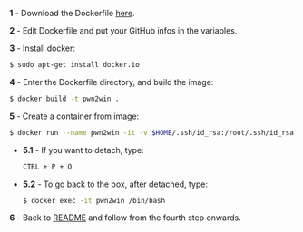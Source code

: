 
**1** - Download the Dockerfile [here](https://static.pwn2win.party/Dockerfile).

**2** - Edit Dockerfile and put your GitHub infos in the variables.

**3** - Install docker:
```bash
$ sudo apt-get install docker.io
```

**4** - Enter the Dockerfile directory, and build the image:
```bash
$ docker build -t pwn2win .
```

**5** - Create a container from image:
```bash
$ docker run --name pwn2win -it -v $HOME/.ssh/id_rsa:/root/.ssh/id_rsa pwn2win
```

 - **5.1** - If you want to detach, type:

	```bash
	CTRL + P + Q
	```

 - **5.2** - To go back to the box, after detached, type:

	```bash
	$ docker exec -it pwn2win /bin/bash
	```

**6** - Back to [README](README.en.md) and follow from the fourth step onwards.
 
 
